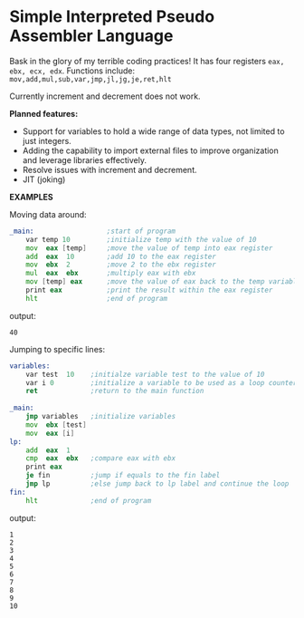 # Simple Interpreted Pseudo Assembler Language
Bask in the glory of my terrible coding practices!
It has four registers `eax, ebx, ecx, edx`.
Functions include:
`mov,add,mul,sub,var,jmp,jl,jg,je,ret,hlt`

Currently increment and decrement does not work.

**Planned features:**
 - Support for variables to hold a wide range of data types, not limited to just integers.
 - Adding the capability to import external files to improve organization and leverage libraries effectively.
 - Resolve issues with increment and decrement.
 - JIT (joking)

**EXAMPLES**

Moving data around:
```asm
_main:                  ;start of program
	var temp 10 		;initialize temp with the value of 10
	mov  eax [temp]		;move the value of temp into eax register
	add  eax  10        ;add 10 to the eax register
	mov  ebx  2         ;move 2 to the ebx register
	mul  eax  ebx       ;multiply eax with ebx
	mov [temp] eax      ;move the value of eax back to the temp variable
	print eax           ;print the result within the eax register
	hlt                 ;end of program
```
output:
```
40
```

Jumping to specific lines:
```asm
variables:
	var test  10	;initialze variable test to the value of 10
	var i 0			;initialize a variable to be used as a loop counter
	ret				;return to the main function
  
_main:
	jmp variables  	;initialize variables
	mov  ebx [test]
	mov  eax [i]
lp:
	add  eax  1
	cmp  eax  ebx 	;compare eax with ebx
	print eax
	je fin			;jump if equals to the fin label
	jmp lp          ;else jump back to lp label and continue the loop
fin:
	hlt				;end of program
```
output:
```
1
2
3
4
5
6
7
8
9
10
```
